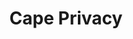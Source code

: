 ---
codehost: https://github.com/https://github.com/capeprivacy
linkedin: https://linkedin.com/company/capeprivacy
logohandle: capeprivacy
sort: capeprivacy
title: Cape Privacy
twitter: https://x.com/capeprivacy
website: https://capeprivacy.com/
---